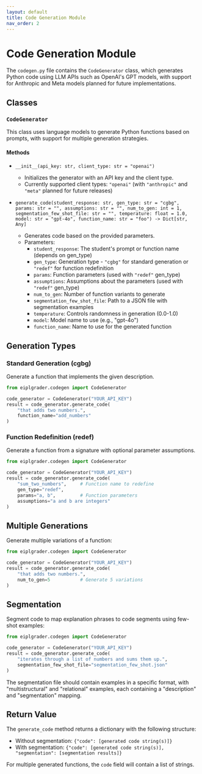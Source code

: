 ```yaml
---
layout: default
title: Code Generation Module
nav_order: 2
---
```


# Code Generation Module

The `codegen.py` file contains the `CodeGenerator` class, which generates Python code using LLM APIs such as OpenAI's GPT models, with support for Anthropic and Meta models planned for future implementations.

## Classes

### `CodeGenerator`

This class uses language models to generate Python functions based on prompts, with support for multiple generation strategies.

#### Methods

- `__init__(api_key: str, client_type: str = "openai")`
  - Initializes the generator with an API key and the client type.
  - Currently supported client types: `"openai"` (with `"anthropic"` and `"meta"` planned for future releases)

- `generate_code(student_response: str, gen_type: str = "cgbg", params: str = "", assumptions: str = "", num_to_gen: int = 1, segmentation_few_shot_file: str = "", temperature: float = 1.0, model: str = "gpt-4o", function_name: str = "foo") -> Dict[str, Any]`
  - Generates code based on the provided parameters.
  - Parameters:
    - `student_response`: The student's prompt or function name (depends on gen_type)
    - `gen_type`: Generation type - `"cgbg"` for standard generation or `"redef"` for function redefinition
    - `params`: Function parameters (used with `"redef"` gen_type)
    - `assumptions`: Assumptions about the parameters (used with `"redef"` gen_type)
    - `num_to_gen`: Number of function variants to generate
    - `segmentation_few_shot_file`: Path to a JSON file with segmentation examples
    - `temperature`: Controls randomness in generation (0.0-1.0)
    - `model`: Model name to use (e.g., "gpt-4o")
    - `function_name`: Name to use for the generated function

## Generation Types

### Standard Generation (cgbg)

Generate a function that implements the given description.

```python
from eiplgrader.codegen import CodeGenerator

code_generator = CodeGenerator("YOUR_API_KEY")
result = code_generator.generate_code(
    "that adds two numbers.",
    function_name="add_numbers"
)
```

### Function Redefinition (redef)

Generate a function from a signature with optional parameter assumptions.

```python
from eiplgrader.codegen import CodeGenerator

code_generator = CodeGenerator("YOUR_API_KEY")
result = code_generator.generate_code(
    "sum_two_numbers",     # Function name to redefine
    gen_type="redef",
    params="a, b",         # Function parameters
    assumptions="a and b are integers"
)
```

## Multiple Generations

Generate multiple variations of a function:

```python
from eiplgrader.codegen import CodeGenerator

code_generator = CodeGenerator("YOUR_API_KEY")
result = code_generator.generate_code(
    "that adds two numbers.",
    num_to_gen=5           # Generate 5 variations
)
```

## Segmentation

Segment code to map explanation phrases to code segments using few-shot examples:

```python
from eiplgrader.codegen import CodeGenerator

code_generator = CodeGenerator("YOUR_API_KEY")
result = code_generator.generate_code(
    "iterates through a list of numbers and sums them up.",
    segmentation_few_shot_file="segmentation_few_shot.json"
)
```

The segmentation file should contain examples in a specific format, with "multistructural" and "relational" examples, each containing a "description" and "segmentation" mapping.

## Return Value

The `generate_code` method returns a dictionary with the following structure:

- Without segmentation: `{"code": [generated code string(s)]}`
- With segmentation: `{"code": [generated code string(s)], "segmentation": [segmentation results]}`

For multiple generated functions, the `code` field will contain a list of strings.
